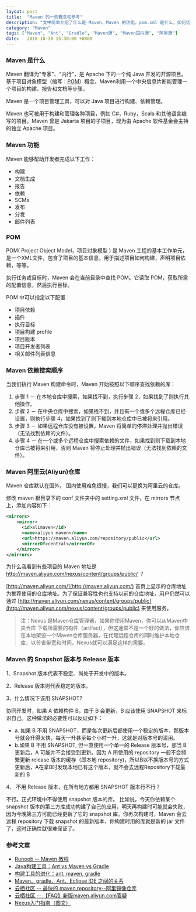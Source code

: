 ```yaml
---
layout: post
title:  "Maven 的一些概念和参考"
description: "文中简单介绍了什么是 Maven，Maven 的功能，pom.xml 是什么，如何切换到国内阿里仓库，Maven 的 Snapshot 版本与 Release 版本，以及一些参考文章"
category: "Maven"
tags: ["Maven", "Ant", "Gradle", "Maven源", "Maven国内源", "阿里源"]
date:   2018-10-30 15:30:00 +0800
---
```


### Maven 是什么

Maven 翻译为"专家"、"内行"，是 Apache 下的一个纯 Java 开发的开源项目。基于项目对象模型（缩写：[POM](#pom)）概念，Maven利用一个中央信息片断能管理一个项目的构建、报告和文档等步骤。

Maven 是一个项目管理工具，可以对 Java 项目进行构建、依赖管理。

Maven 也可被用于构建和管理各种项目，例如 C#，Ruby，Scala 和其他语言编写的项目。Maven 曾是 Jakarta 项目的子项目，现为由 Apache 软件基金会主持的独立 Apache 项目。

### Maven 功能

Maven 能够帮助开发者完成以下工作：

- 构建
- 文档生成
- 报告
- 依赖
- SCMs
- 发布
- 分发
- 邮件列表

### POM

POM( Project Object Model，项目对象模型 ) 是 Maven 工程的基本工作单元，是一个XML文件，包含了项目的基本信息，用于描述项目如何构建，声明项目依赖，等等。

执行任务或目标时，Maven 会在当前目录中查找 POM。它读取 POM，获取所需的配置信息，然后执行目标。

POM 中可以指定以下配置：

- 项目依赖
- 插件
- 执行目标
- 项目构建 profile
- 项目版本
- 项目开发者列表
- 相关邮件列表信息

### Maven 依赖搜索顺序

当我们执行 Maven 构建命令时，Maven 开始按照以下顺序查找依赖的库：

1. 步骤 1 － 在本地仓库中搜索，如果找不到，执行步骤 2，如果找到了则执行其他操作。
2. 步骤 2 － 在中央仓库中搜索，如果找不到，并且有一个或多个远程仓库已经设置，则执行步骤 4，如果找到了则下载到本地仓库中已被将来引用。
3. 步骤 3 － 如果远程仓库没有被设置，Maven 将简单的停滞处理并抛出错误（无法找到依赖的文件）。
4. 步骤 4 － 在一个或多个远程仓库中搜索依赖的文件，如果找到则下载到本地仓库已被将来引用，否则 Maven 将停止处理并抛出错误（无法找到依赖的文件）。

### Maven 阿里云(Aliyun)仓库

Maven 仓库默认在国外， 国内使用难免很慢，我们可以更换为阿里云的仓库。

修改 maven 根目录下的 conf 文件夹中的 setting.xml 文件，在 mirrors 节点上，添加内容如下：

```xml
<mirrors>
    <mirror>
      <id>alimaven</id>
      <name>aliyun maven</name>
      <url>https://maven.aliyun.com/repository/public</url>
      <mirrorOf>central</mirrorOf>        
    </mirror>
</mirrors>
```

为什么我看到有些项目的 Maven 地址是 http://maven.aliyun.com/nexus/content/groups/public/ ？

[http://maven.aliyun.com/](http://maven.aliyun.com/) 首页上显示的仓库地址为推荐使用的仓库地址。为了保证兼容性也也支持以前的仓库地址，用户仍然可以通过 [http://maven.aliyun.com/nexus/content/groups/public](http://maven.aliyun.com/nexus/content/groups/public) 来使用服务。

> 注：Nexus 是Maven仓库管理器，如果你使用Maven，你可以从Maven中央仓库 下载所需要的构件（artifact），但这通常不是一个好的做法，你应该在本地架设一个Maven仓库服务器，在代理远程仓库的同时维护本地仓库，以节省带宽和时间，Nexus就可以满足这样的需要。


### Maven 的 Snapshot 版本与 Release 版本

1、Snapshot 版本代表不稳定、尚处于开发中的版本。

2、Release 版本则代表稳定的版本。

3、什么情况下该用 SNAPSHOT?

协同开发时，如果 A 依赖构件 B，由于 B 会更新，B 应该使用 SNAPSHOT 来标识自己。这种做法的必要性可以反证如下：

- a. 如果 B 不用 SNAPSHOT，而是每次更新后都使用一个稳定的版本，那版本号就会升得太快，每天一升甚至每个小时一升，这就是对版本号的滥用。
- b.如果 B 不用 SNAPSHOT, 但一直使用一个单一的 Release 版本号，那当 B 更新后，A 可能并不会接受到更新。因为 A 所使用的 repository 一般不会频繁更新 release 版本的缓存（即本地 repository)，所以B以不换版本号的方式更新后，A在拿B时发现本地已有这个版本，就不会去远程Repository下载最新的 B

4、 不用 Release 版本，在所有地方都用 SNAPSHOT 版本行不行？     

不行。正式环境中不得使用 snapshot 版本的库。 比如说，今天你依赖某个 snapshot 版本的第三方库成功构建了自己的应用，明天再构建时可能就会失败，因为今晚第三方可能已经更新了它的 snapshot 库。你再次构建时，Maven 会去远程 repository 下载 snapshot 的最新版本，你构建时用的库就是新的 jar 文件了，这时正确性就很难保证了。

### 参考文章

- [Runoob -- Maven 教程](http://www.runoob.com/maven/maven-tutorial.html)
- [Java构建工具：Ant vs Maven vs Gradle](https://blog.csdn.net/napolunyishi/article/details/39345995)
- [构建工具的进化：ant, maven, gradle](https://zhuanlan.zhihu.com/p/24429133)
- [Maven、gradle、Ant、Eclipse IDE 之间的关系](https://zhuanlan.zhihu.com/p/23634332)
- [云栖社区 -- 最快的 maven repository--阿里镜像仓库](https://yq.aliyun.com/articles/78124)
- [云栖社区 -- 【FAQ】新版maven.aliyun.com答疑](https://yq.aliyun.com/articles/621196?spm=a2c40.aliyun_maven_repo.0.0.dc983054zFD4TH)
- [Nexus入门指南（图文）](http://juvenshun.iteye.com/blog/349534)